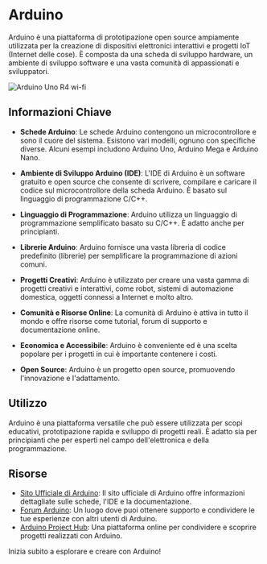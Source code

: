 # Arduino

Arduino è una piattaforma di prototipazione open source ampiamente utilizzata per la creazione di dispositivi elettronici interattivi e progetti IoT (Internet delle cose). È composta da una scheda di sviluppo hardware, un ambiente di sviluppo software e una vasta comunità di appassionati e sviluppatori.

![Arduino Uno R4 wi-fi](/ard.png)

## Informazioni Chiave

- **Schede Arduino**: Le schede Arduino contengono un microcontrollore e sono il cuore del sistema. Esistono vari modelli, ognuno con specifiche diverse. Alcuni esempi includono Arduino Uno, Arduino Mega e Arduino Nano.

- **Ambiente di Sviluppo Arduino (IDE)**: L'IDE di Arduino è un software gratuito e open source che consente di scrivere, compilare e caricare il codice sul microcontrollore della scheda Arduino. È basato sul linguaggio di programmazione C/C++.

- **Linguaggio di Programmazione**: Arduino utilizza un linguaggio di programmazione semplificato basato su C/C++. È adatto anche per principianti.

- **Librerie Arduino**: Arduino fornisce una vasta libreria di codice predefinito (librerie) per semplificare la programmazione di azioni comuni.

- **Progetti Creativi**: Arduino è utilizzato per creare una vasta gamma di progetti creativi e interattivi, come robot, sistemi di automazione domestica, oggetti connessi a Internet e molto altro.

- **Comunità e Risorse Online**: La comunità di Arduino è attiva in tutto il mondo e offre risorse come tutorial, forum di supporto e documentazione online.

- **Economica e Accessibile**: Arduino è conveniente ed è una scelta popolare per i progetti in cui è importante contenere i costi.

- **Open Source**: Arduino è un progetto open source, promuovendo l'innovazione e l'adattamento.

## Utilizzo

Arduino è una piattaforma versatile che può essere utilizzata per scopi educativi, prototipazione rapida e sviluppo di progetti reali. È adatto sia per principianti che per esperti nel campo dell'elettronica e della programmazione.

## Risorse

- [Sito Ufficiale di Arduino](https://www.arduino.cc/): Il sito ufficiale di Arduino offre informazioni dettagliate sulle schede, l'IDE e la documentazione.
- [Forum Arduino](https://forum.arduino.cc/): Un luogo dove puoi ottenere supporto e condividere le tue esperienze con altri utenti di Arduino.
- [Arduino Project Hub](https://create.arduino.cc/projecthub): Una piattaforma online per condividere e scoprire progetti realizzati con Arduino.

Inizia subito a esplorare e creare con Arduino!
